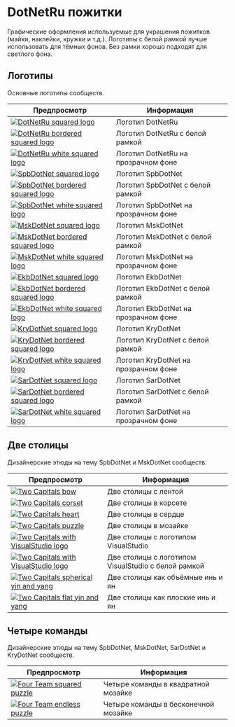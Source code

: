 # DotNetRu пожитки

Графические оформления используемые для украшения пожитков (майки, наклейки, кружки и т.д.). Логотипы с белой рамкой лучше использовать для тёмных фонов. Без рамки хорошо подходят для светлого фона.

## Логотипы

Основные логотипы сообществ.

| Предпросмотр        | Информация         |
| ------------------- |--------------------|
| [![DotNetRu squared logo](./dotnetru-squared-logo/dotnetru-squared-logo-200.png)](dotnetru-squared-logo) | Логотип DotNetRu |
| [![DotNetRu bordered squared logo](./dotnetru-squared-logo-bordered/dotnetru-squared-logo-br-200.png)](dotnetru-squared-logo-bordered) | Логотип DotNetRu с белой рамкой |
| [![DotNetRu white squared logo](./dotnetru-squared-logo-white/dotnetru-squared-logo-white-200.png)](dotnetru-squared-logo-white) | Логотип DotNetRu на прозрачном фоне |
| [![SpbDotNet squared logo](./spbdotnet-squared-logo/spbdotnet-squared-logo-200.png)](spbdotnet-squared-logo) | Логотип SpbDotNet |
| [![SpbDotNet bordered squared logo](./spbdotnet-squared-logo-bordered/spbdotnet-squared-logo-br-200.png)](spbdotnet-squared-logo-bordered) | Логотип SpbDotNet с белой рамкой |
| [![SpbDotNet white squared logo](./spbdotnet-squared-logo-white/spbdotnet-squared-logo-white-200.png)](spbdotnet-squared-logo-white) | Логотип SpbDotNet на прозрачном фоне |
| [![MskDotNet squared logo](./mskdotnet-squared-logo/mskdotnet-squared-logo-200.png)](mskdotnet-squared-logo) | Логотип MskDotNet |
| [![MskDotNet bordered squared logo](./mskdotnet-squared-logo-bordered/mskdotnet-squared-logo-br-200.png)](mskdotnet-squared-logo-bordered) | Логотип MskDotNet с белой рамкой |
| [![MskDotNet white squared logo](./mskdotnet-squared-logo-white/mskdotnet-squared-logo-white-200.png)](mskdotnet-squared-logo-white) | Логотип MskDotNet на прозрачном фоне |
| [![EkbDotNet squared logo](./ekbdotnet-squared-logo/ekbdotnet-squared-logo-200.png)](ekbdotnet-squared-logo) | Логотип EkbDotNet |
| [![EkbDotNet bordered squared logo](./ekbdotnet-squared-logo-bordered/ekbdotnet-squared-logo-br-200.png)](ekbdotnet-squared-logo-bordered) | Логотип EkbDotNet с белой рамкой |
| [![EkbDotNet white squared logo](./ekbdotnet-squared-logo-white/ekbdotnet-squared-logo-white-200.png)](ekbdotnet-squared-logo-white) | Логотип EkbDotNet на прозрачном фоне |
| [![KryDotNet squared logo](./krydotnet-squared-logo/krydotnet-squared-logo-200.png)](krydotnet-squared-logo) | Логотип KryDotNet |
| [![KryDotNet bordered squared logo](./krydotnet-squared-logo-bordered/krydotnet-squared-logo-br-200.png)](krydotnet-squared-logo-bordered) | Логотип KryDotNet с белой рамкой |
| [![KryDotNet white squared logo](./krydotnet-squared-logo-white/krydotnet-squared-logo-white-200.png)](krydotnet-squared-logo-white) | Логотип KryDotNet на прозрачном фоне |
| [![SarDotNet squared logo](./sardotnet-squared-logo/sardotnet-squared-logo-200.png)](sardotnet-squared-logo) | Логотип SarDotNet |
| [![SarDotNet bordered squared logo](./sardotnet-squared-logo-bordered/sardotnet-squared-logo-br-200.png)](sardotnet-squared-logo-bordered) | Логотип SarDotNet с белой рамкой |
| [![SarDotNet white squared logo](./sardotnet-squared-logo-white/sardotnet-squared-logo-white-200.png)](sardotnet-squared-logo-white) | Логотип SarDotNet на прозрачном фоне |

## Две столицы

Дизайнерские этюды на тему SpbDotNet и MskDotNet сообществ.

| Предпросмотр        | Информация         |
| ------------------- |--------------------|
| [![Two Capitals bow](./twocapitals/twocapitals-bow-200.png)](./twocapitals/twocapitals-bow-800.png) | Две столицы с лентой |
| [![Two Capitals corset](./twocapitals/twocapitals-corset-200.png)](./twocapitals/twocapitals-corset-800.png) | Две столицы в корсете |
| [![Two Capitals heart](./twocapitals/twocapitals-heart-200.png)](./twocapitals/twocapitals-heart-800.png) | Две столицы в сердце |
| [![Two Capitals puzzle](./twocapitals-puzzle/twocapitals-puzzle-200.png)](twocapitals-puzzle) | Две столицы в мозайке |
| [![Two Capitals with VisualStudio logo](./twocapitals-vs/twocapitals-vs-200.png)](twocapitals-vs) | Две столицы с логотипом VisualStudio |
| [![Two Capitals with VisualStudio logo](./twocapitals-vs-bordered/twocapitals-vs-br-200.png)](twocapitals-vs-bordered) | Две столицы с логотипом VisualStudio с белой рамкой |
| [![Two Capitals spherical yin and yang](./twocapitals/twocapitals-yy-200.png)](./twocapitals/twocapitals-yy-800.png) | Две столицы как объёмные инь и ян |
| [![Two Capitals flat yin and yang](./twocapitals/twocapitals-yy-flat-200.png)](./twocapitals/twocapitals-yy-flat-800.png) | Две столицы как плоские инь и ян |

## Четыре команды

Дизайнерские этюды на тему SpbDotNet, MskDotNet, SarDotNet и KryDotNet сообществ.

| Предпросмотр        | Информация         |
| ------------------- |--------------------|
| [![Four Team squared puzzle](./fourteam-puzzle/fourteam-puzzle-squared-200.png)](fourteam-puzzle) | Четыре команды в квадратной мозайке |
| [![Four Team endless puzzle](./fourteam-puzzle/fourteam-puzzle-endless-200.png)](fourteam-puzzle) | Четыре команды в бесконечной мозайке |
